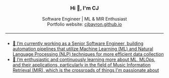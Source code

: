 <!--
**cjbayron/cjbayron** is a ✨ _special_ ✨ repository because its `README.md` (this file) appears on your GitHub profile.

Here are some ideas to get you started:

- 🔭 I’m currently working on ...
- 🌱 I’m currently learning ...
- 👯 I’m looking to collaborate on ...
- 🤔 I’m looking for help with ...
- 💬 Ask me about ...
- 📫 How to reach me: ...
- 😄 Pronouns: ...
- ⚡ Fun fact: ...
-->

<h3 align="center">Hi 👋, I'm CJ</h3>
<p align="center">
    Software Engineer
    |
    ML & MIR Enthusiast
    <br/>
    Portfolio website: <a href="https://cjbayron.github.io" target="_blank">cjbayron.github.io</>
</p>

##### <hr/>

- 🔭 I’m currently working as a Senior Software Engineer, building automation pipelines that utilize Machine Learning (ML) and Natural Language Processing (NLP) techniques for more efficient data collection
- 🌱 I’m enthusiastic and continuously learning more about ML, MLOps, and their applications, particularly in the field of Music Information Retrieval (MIR), which is the crossroads of things I'm passionate about
